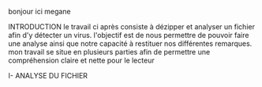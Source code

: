 bonjour ici megane

INTRODUCTION 
le travail ci après consiste à dézipper et analyser un fichier afin d'y détecter un virus. l'objectif est de nous permettre de pouvoir faire une analyse ainsi que notre capacité à restituer nos différentes remarques. mon travail se situe en plusieurs parties afin de permettre une compréhension claire et nette pour le lecteur

I- ANALYSE DU FICHIER
